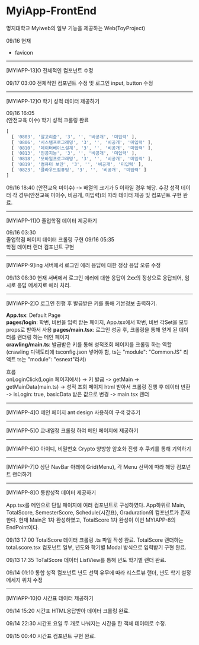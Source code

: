 # MyiApp-FrontEnd

명지대학교 Myiweb의 일부 기능을 제공하는 Web(ToyProject)

09/16 현재  
- favicon 

---

[MYIAPP-13]O 전체적인 컴포넌트 수정

09/17 03:00
전체적인 컴포넌트 수정 및 로그인 input, button 수정

---

[MYIAPP-12]O 학기 성적 데이터 제공하기

09/16 16:05  
(안전교육 이수) 학기 성적 크롤링 완료
```js
[
  [ '0803', '알고리즘', '3', '', '비공개', '미입력' ],
  [ '0806', '시스템프로그래밍', '3', '', '비공개', '미입력' ],
  [ '0810', '데이터베이스설계', '3', '', '비공개', '미입력' ],
  [ '0813', '인공지능', '3', '', '비공개', '미입력' ],
  [ '0818', '모바일프로그래밍', '3', '', '비공개', '미입력' ],
  [ '0819', '컴퓨터 보안', '3', '', '비공개', '미입력' ],
  [ '0823', '클라우드컴퓨팅', '3', '', '비공개', '미입력' ]
]
```
09/16 18:40
(안전교육 미이수) -> 배열의 크기가 5 이하일 경우 해당.
수강 성적 데이터 각 경우(안전교육 미이수, 비공개, 미입력)의 따라 데이터 제공 및 컴포넌트 구현 완료.


---

[MYIAPP-11]O 졸업학점 데이터 제공하기

09/16 03:30  
졸업학점 페이지 데이터 크롤링 구현
09/16 05:35  
학점 데이터 랜더 컴포넌트 구현

---

[MYIAPP-9]ing 서버에서 로그인 에러 응답에 대한 정상 응답 오류 수정

09/13 08:30
현재 서버에서 로그인 에러에 대한 응답이 2xx의 정상으로 응답되어, 임시로 응답 메세지로 에러 처리.

---

[MYIAPP-2]O 로그인 진행 후 발급받은 키를 통해 기본정보 출력하기.

**App.tsx**: Default Page  
**pages/login**: 학번, 비번을 입력 받는 페이지, App.tsx에서 학번, 비번 각Set을 모두 props로 받아서 사용
**pages/main.tsx**: 로그인 성공 후, 크롤링을 통해 얻게 된 데이터를 랜더링 하는 메인 페이지    
**crawling/main.ts**: 발급받은 키를 통해 성적조회 페이지를 크롤링 하는 역할 (crawling 디렉토리에 tsconfig.json 넣어야 함, ts는 "module": "CommonJS" 리액트 ts는 "module": "esnext"라서)  
  
흐름  
onLoginClick(Login 페이지에서) -> 키 발급 -> getMain -> getMainData(main.ts) -> 성적 조회 페이지 html 받아서 크롤링 진행 후 데이터 반환 -> isLogin: true, basicData 받은 값으로 변경 -> main.tsx 렌더

---

[MYIAPP-4]O 메인 페이지 ant design 사용하여 구색 갖추기

---

[MYIAPP-5]O 교내일정 크롤링 하여 메인 페이지에 제공하기 

---

[MYIAPP-6]O 아이디, 비밀번호 Crypto 양방향 암호화 진행 후 쿠키를 통해 기억하기

---

[MYIAPP-7]O 상단 NavBar 아래에 Grid(Menu), 각 Menu 선택에 따라 해당 컴포넌트 랜더하기

---

[MYIAPP-8]O 통합성적 데이터 제공하기

App.tsx를 메인으로 단일 페이지에 여러 컴포넌트로 구성하였다.
App하위로 Main, TotalScore, SemesterScore, Schedule(시간표), Graduration의 컴포넌트가 존재한다.
현재 Main은 1차 완성하였고, TotalScore 1차 완성이 이번 MYIAPP-8의 EndPoint이다.

09/13 17:00
TotalScore 데이터 크롤링 .ts 파일 작성 완료.
TotalScore 랜더하는 total.score.tsx 컴포넌트 일부, 년도와 학기별 Modal 방식으로 입력받기 구현 완료.

09/13 17:35
ToTalScore 데이터 ListView를 통해 년도 학기별 랜더 완료.

09/14 01:10
통합 성적 컴포넌트 년도 선택 유무에 따라 리스트뷰 랜더, 년도 학기 설정 메세지 위치 수정

---

[MYIAPP-10]O 시간표 데이터 제공하기

09/14 15:20
시간표 HTML응답받아 데이터 크롤링 완료.

09/14 22:30
시간표 요일 두 개로 나눠지는 시간을 한 객체 데이터로 수정.

09/15 00:40
시간표 컴포넌트 구현 완료.


